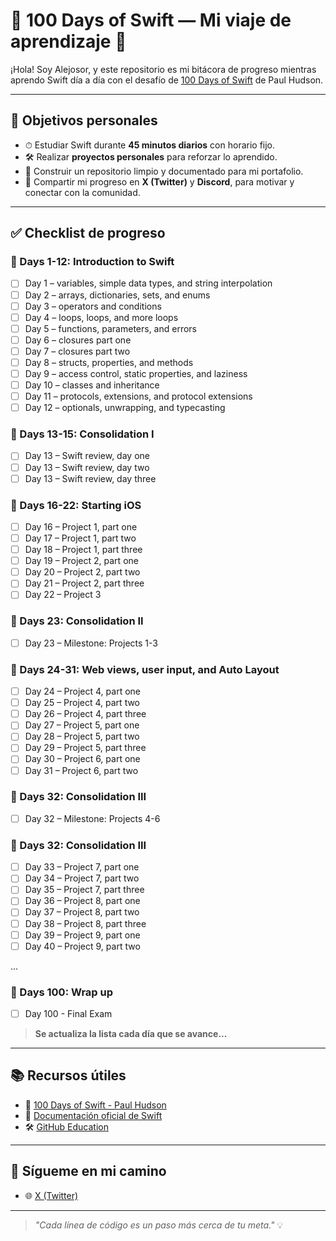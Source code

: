 # 🍎 100 Days of Swift — Mi viaje de aprendizaje 🚀

¡Hola! Soy Alejosor, y este repositorio es mi bitácora de progreso mientras aprendo Swift día a día con el desafío de [100 Days of Swift](https://www.hackingwithswift.com/100) de Paul Hudson.

---

## 🎯 Objetivos personales

- ⏱ Estudiar Swift durante **45 minutos diarios** con horario fijo.
- 🛠️ Realizar **proyectos personales** para reforzar lo aprendido.
- 🌱 Construir un repositorio limpio y documentado para mi portafolio.
- 📢 Compartir mi progreso en **X (Twitter)** y **Discord**, para motivar y conectar con la comunidad.

---

## ✅ Checklist de progreso

### 📌 Days 1-12: Introduction to Swift
- [ ] Day 1 – variables, simple data types, and string interpolation
- [ ] Day 2 – arrays, dictionaries, sets, and enums
- [ ] Day 3 – operators and conditions
- [ ] Day 4 – loops, loops, and more loops
- [ ] Day 5 – functions, parameters, and errors
- [ ] Day 6 – closures part one
- [ ] Day 7 – closures part two
- [ ] Day 8 – structs, properties, and methods
- [ ] Day 9 – access control, static properties, and laziness
- [ ] Day 10 – classes and inheritance
- [ ] Day 11 – protocols, extensions, and protocol extensions
- [ ] Day 12 – optionals, unwrapping, and typecasting

### 📌 Days 13-15: Consolidation I
- [ ] Day 13 – Swift review, day one
- [ ] Day 13 – Swift review, day two
- [ ] Day 13 – Swift review, day three

### 📌 Days 16-22: Starting iOS
- [ ] Day 16 – Project 1, part one
- [ ] Day 17 – Project 1, part two
- [ ] Day 18 – Project 1, part three
- [ ] Day 19 – Project 2, part one
- [ ] Day 20 – Project 2, part two
- [ ] Day 21 – Project 2, part three
- [ ] Day 22 – Project 3

### 📌 Days 23: Consolidation II
- [ ] Day 23 – Milestone: Projects 1-3

### 📌 Days 24-31: Web views, user input, and Auto Layout
- [ ] Day 24 – Project 4, part one
- [ ] Day 25 – Project 4, part two
- [ ] Day 26 – Project 4, part three
- [ ] Day 27 – Project 5, part one
- [ ] Day 28 – Project 5, part two
- [ ] Day 29 – Project 5, part three
- [ ] Day 30 – Project 6, part one
- [ ] Day 31 – Project 6, part two

### 📌 Days 32: Consolidation III
- [ ] Day 32 – Milestone: Projects 4-6

### 📌 Days 32: Consolidation III
- [ ] Day 33 – Project 7, part one
- [ ] Day 34 – Project 7, part two
- [ ] Day 35 – Project 7, part three
- [ ] Day 36 – Project 8, part one
- [ ] Day 37 – Project 8, part two
- [ ] Day 38 – Project 8, part three
- [ ] Day 39 – Project 9, part one
- [ ] Day 40 – Project 9, part two

...

### 📌 Days 100: Wrap up
- [ ] Day 100 - Final Exam

> **Se actualiza la lista cada día que se avance...**

---

## 📚 Recursos útiles

- 📖 [100 Days of Swift - Paul Hudson](https://www.hackingwithswift.com/100)
- 📘 [Documentación oficial de Swift](https://swift.org/documentation/)
- 🛠️ [GitHub Education](https://education.github.com/)

---

## 🌟 Sígueme en mi camino

- 🌐 [X (Twitter)](https://x.com/alejosordev)

---

> _"Cada línea de código es un paso más cerca de tu meta."_ 💡
